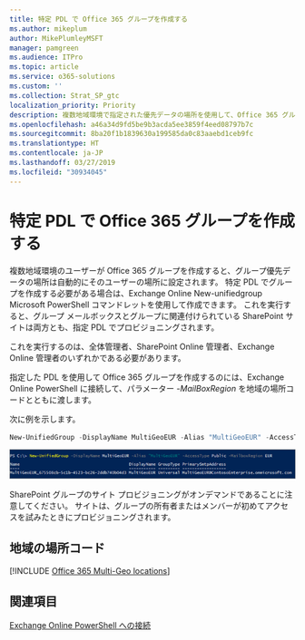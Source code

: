 ```yaml
---
title: 特定 PDL で Office 365 グループを作成する
ms.author: mikeplum
author: MikePlumleyMSFT
manager: pamgreen
ms.audience: ITPro
ms.topic: article
ms.service: o365-solutions
ms.custom: ''
ms.collection: Strat_SP_gtc
localization_priority: Priority
description: 複数地域環境で指定された優先データの場所を使用して、Office 365 グループを作成する方法について説明します。
ms.openlocfilehash: a46a34d9fd5be9b3acda5ee3859f4eed08797b7c
ms.sourcegitcommit: 8ba20f1b1839630a199585da0c83aaebd1ceb9fc
ms.translationtype: HT
ms.contentlocale: ja-JP
ms.lasthandoff: 03/27/2019
ms.locfileid: "30934045"
---
```

# <a name="create-an-office-365-group-with-a-specific-pdl"></a>特定 PDL で Office 365 グループを作成する

複数地域環境のユーザーが Office 365 グループを作成すると、グループ優先データの場所は自動的にそのユーザーの場所に設定されます。 特定 PDL でグループを作成する必要がある場合は、Exchange Online New-unifiedgroup Microsoft PowerShell コマンドレットを使用して作成できます。 これを実行すると、グループ メールボックスとグループに関連付けられている SharePoint サイトは両方とも、指定 PDL でプロビジョニングされます。

これを実行するのは、全体管理者、SharePoint Online 管理者、Exchange Online 管理者のいずれかである必要があります。

指定した PDL を使用して Office 365 グループを作成するのには、Exchange Online PowerShell に接続して、パラメーター *-MailBoxRegion* を地域の場所コードとともに渡します。

次に例を示します。 

```PowerShell
New-UnifiedGroup -DisplayName MultiGeoEUR -Alias "MultiGeoEUR" -AccessType Public -MailboxRegion EUR 
```

![構文を使用した New-UnifiedGroup PowerShell コマンドレットのスクリーンショット](media/multi-geo-new-group-with-pdl-powershell.png)

SharePoint グループのサイト プロビジョニングがオンデマンドであることに注意してください。 サイトは、グループの所有者またはメンバーが初めてアクセスを試みたときにプロビジョニングされます。

## <a name="geo-location-codes"></a>地域の場所コード

[!INCLUDE [Office 365 Multi-Geo locations](includes/office-365-multi-geo-locations.md)]

## <a name="see-also"></a>関連項目

[Exchange Online PowerShell への接続](https://docs.microsoft.com/powershell/exchange/exchange-online/connect-to-exchange-online-powershell/connect-to-exchange-online-powershell)